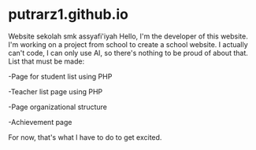 # putrarz1.github.io
Website sekolah smk assyafi'iyah
Hello, I'm the developer of this website. I'm working on a project from school to create a school website. I actually can't code, I can only use AI, so there's nothing to be proud of about that.
List that must be made:

-Page for student list using PHP

-Teacher list page using PHP

-Page organizational structure

-Achievement page

For now, that's what I have to do to get excited.
